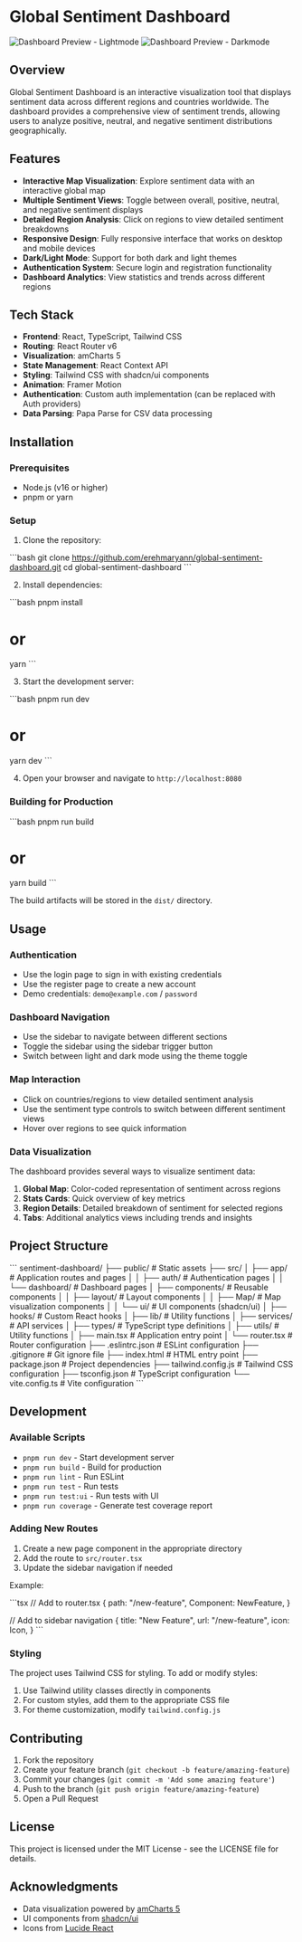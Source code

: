 # Global Sentiment Dashboard

![Dashboard Preview - Lightmode]("/dashboard-photo.png")
![Dashboard Preview - Darkmode]("/dark-dashboard.png")

## Overview

Global Sentiment Dashboard is an interactive visualization tool that displays sentiment data across different regions and countries worldwide. The dashboard provides a comprehensive view of sentiment trends, allowing users to analyze positive, neutral, and negative sentiment distributions geographically.

## Features

- **Interactive Map Visualization**: Explore sentiment data with an interactive global map
- **Multiple Sentiment Views**: Toggle between overall, positive, neutral, and negative sentiment displays
- **Detailed Region Analysis**: Click on regions to view detailed sentiment breakdowns
- **Responsive Design**: Fully responsive interface that works on desktop and mobile devices
- **Dark/Light Mode**: Support for both dark and light themes
- **Authentication System**: Secure login and registration functionality
- **Dashboard Analytics**: View statistics and trends across different regions

## Tech Stack

- **Frontend**: React, TypeScript, Tailwind CSS
- **Routing**: React Router v6
- **Visualization**: amCharts 5
- **State Management**: React Context API
- **Styling**: Tailwind CSS with shadcn/ui components
- **Animation**: Framer Motion
- **Authentication**: Custom auth implementation (can be replaced with Auth providers)
- **Data Parsing**: Papa Parse for CSV data processing

## Installation

### Prerequisites

- Node.js (v16 or higher)
- pnpm or yarn

### Setup

1. Clone the repository:

\`\`\`bash
git clone https://github.com/erehmaryann/global-sentiment-dashboard.git
cd global-sentiment-dashboard
\`\`\`

2. Install dependencies:

\`\`\`bash
pnpm install

# or

yarn
\`\`\`

3. Start the development server:

\`\`\`bash
pnpm run dev

# or

yarn dev
\`\`\`

4. Open your browser and navigate to `http://localhost:8080`

### Building for Production

\`\`\`bash
pnpm run build

# or

yarn build
\`\`\`

The build artifacts will be stored in the `dist/` directory.

## Usage

### Authentication

- Use the login page to sign in with existing credentials
- Use the register page to create a new account
- Demo credentials: `demo@example.com` / `password`

### Dashboard Navigation

- Use the sidebar to navigate between different sections
- Toggle the sidebar using the sidebar trigger button
- Switch between light and dark mode using the theme toggle

### Map Interaction

- Click on countries/regions to view detailed sentiment analysis
- Use the sentiment type controls to switch between different sentiment views
- Hover over regions to see quick information

### Data Visualization

The dashboard provides several ways to visualize sentiment data:

1. **Global Map**: Color-coded representation of sentiment across regions
2. **Stats Cards**: Quick overview of key metrics
3. **Region Details**: Detailed breakdown of sentiment for selected regions
4. **Tabs**: Additional analytics views including trends and insights

## Project Structure

\`\`\`
sentiment-dashboard/
├── public/ # Static assets
├── src/
│ ├── app/ # Application routes and pages
│ │ ├── auth/ # Authentication pages
│ │ └── dashboard/ # Dashboard pages
│ ├── components/ # Reusable components
│ │ ├── layout/ # Layout components
│ │ ├── Map/ # Map visualization components
│ │ └── ui/ # UI components (shadcn/ui)
│ ├── hooks/ # Custom React hooks
│ ├── lib/ # Utility functions
│ ├── services/ # API services
│ ├── types/ # TypeScript type definitions
│ ├── utils/ # Utility functions
│ ├── main.tsx # Application entry point
│ └── router.tsx # Router configuration
├── .eslintrc.json # ESLint configuration
├── .gitignore # Git ignore file
├── index.html # HTML entry point
├── package.json # Project dependencies
├── tailwind.config.js # Tailwind CSS configuration
├── tsconfig.json # TypeScript configuration
└── vite.config.ts # Vite configuration
\`\`\`

## Development

### Available Scripts

- `pnpm run dev` - Start development server
- `pnpm run build` - Build for production
- `pnpm run lint` - Run ESLint
- `pnpm run test` - Run tests
- `pnpm run test:ui` - Run tests with UI
- `pnpm run coverage` - Generate test coverage report

### Adding New Routes

1. Create a new page component in the appropriate directory
2. Add the route to `src/router.tsx`
3. Update the sidebar navigation if needed

Example:

\`\`\`tsx
// Add to router.tsx
{
path: "/new-feature",
Component: NewFeature,
}

// Add to sidebar navigation
{
title: "New Feature",
url: "/new-feature",
icon: Icon,
}
\`\`\`

### Styling

The project uses Tailwind CSS for styling. To add or modify styles:

1. Use Tailwind utility classes directly in components
2. For custom styles, add them to the appropriate CSS file
3. For theme customization, modify `tailwind.config.js`

## Contributing

1. Fork the repository
2. Create your feature branch (`git checkout -b feature/amazing-feature`)
3. Commit your changes (`git commit -m 'Add some amazing feature'`)
4. Push to the branch (`git push origin feature/amazing-feature`)
5. Open a Pull Request

## License

This project is licensed under the MIT License - see the LICENSE file for details.

## Acknowledgments

- Data visualization powered by [amCharts 5](https://www.amcharts.com/)
- UI components from [shadcn/ui](https://ui.shadcn.com/)
- Icons from [Lucide React](https://lucide.dev/)
